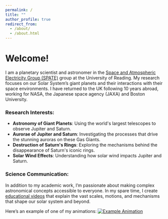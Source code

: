 ```yaml
---
permalink: /
title: ""
author_profile: true
redirect_from: 
  - /about/
  - /about.html
---
```


# Welcome!

I am a planetary scientist and astronomer in the [Space and Atmospheric Electricity Group (SPATE)](https://research.reading.ac.uk/met-spate/) group at the University of Reading. My research focuses on our Solar System’s giant planets and their interactions with their space environments. I have returned to the UK following 10 years abroad, working for NASA, the Japanese space agency (JAXA) and Boston University.

### Research Interests:
- **Astronomy of Giant Planets**: Using the world's largest telescopes to observe Jupiter and Saturn.
- **Aurorae of Jupiter and Saturn**: Investigating the processes that drive the stunning auroras on these Gas Giants.
- **Destruction of Saturn's Rings**: Exploring the mechanisms behind the disappearance of Saturn's iconic rings.
- **Solar Wind Effects**: Understanding how solar wind impacts Jupiter and Saturn.

### Science Communication:
In addition to my academic work, I’m passionate about making complex astronomical concepts accessible to everyone. In my spare time, I create [educational videos](https://www.youtube.com/@Interplanetary) that explain the vast scales, motions, and mechanisms that shape our solar system and beyond. 

Here’s an example of one of my animations:
[![Example Animation](https://img.youtube.com/vi/T1MrJvcllpY/1.jpg)](https://www.youtube.com/watch?v=T1MrJvcllpY)



